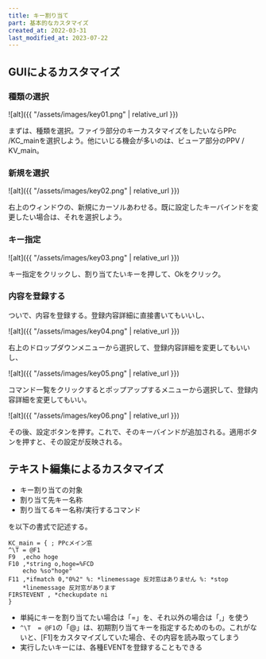 ```yaml
---
title: キー割り当て
part: 基本的なカスタマイズ
created_at: 2022-03-31
last_modified_at: 2023-07-22
---
```


## GUIによるカスタマイズ

### 種類の選択

![alt]({{ "/assets/images/key01.png" | relative_url }})

まずは、種類を選択。ファイラ部分のキーカスタマイズをしたいならPPc /KC_mainを選択しよう。他にいじる機会が多いのは、ビューア部分のPPV / KV_main。

### 新規を選択

![alt]({{ "/assets/images/key02.png" | relative_url }})

右上のウィンドウの、新規にカーソルあわせる。既に設定したキーバインドを変更したい場合は、それを選択しよう。

### キー指定

![alt]({{ "/assets/images/key03.png" | relative_url }})

キー指定をクリックし、割り当てたいキーを押して、Okをクリック。

### 内容を登録する

ついで、内容を登録する。登録内容詳細に直接書いてもいいし、

![alt]({{ "/assets/images/key04.png" | relative_url }})

右上のドロップダウンメニューから選択して、登録内容詳細を変更してもいいし、

![alt]({{ "/assets/images/key05.png" | relative_url }})

コマンド一覧をクリックするとポップアップするメニューから選択して、登録内容詳細を変更してもいい。 

![alt]({{ "/assets/images/key06.png" | relative_url }})

その後、設定ボタンを押す。これで、そのキーバインドが追加される。適用ボタンを押すと、その設定が反映される。

## テキスト編集によるカスタマイズ

- キー割り当ての対象
- 割り当て先キー名称
- 割り当てるキー名称/実行するコマンド

を以下の書式で記述する。

```text
KC_main	= {	; PPcメイン窓
^\T	= @F1
F9	,echo hoge
F10	,*string o,hoge=%FCD
	echo %so"hoge"
F11	,*ifmatch 0,"0%2" %: *linemessage 反対窓はありません %: *stop
	*linemessage 反対窓があります
FIRSTEVENT , *checkupdate ni
}
```

- 単純にキーを割り当てたい場合は「=」を、それ以外の場合は「,」を使う
- `^\T	= @F1`の「@」は、初期割り当てキーを指定するためのもの。これがないと、[F1]をカスタマイズしていた場合、その内容を読み取ってしまう
- 実行したいキーには、各種EVENTを登録することもできる

